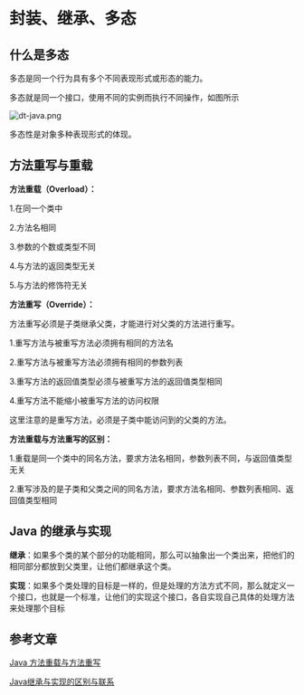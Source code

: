 # 封装、继承、多态

## 什么是多态

多态是同一个行为具有多个不同表现形式或形态的能力。

多态就是同一个接口，使用不同的实例而执行不同操作，如图所示

![dt-java.png](https://i.loli.net/2019/06/05/5cf71b49e493d81691.png)

多态性是对象多种表现形式的体现。

## 方法重写与重载

**方法重载（Overload）：**

1.在同一个类中

2.方法名相同

3.参数的个数或类型不同

4.与方法的返回类型无关

5.与方法的修饰符无关

**方法重写（Override）：**

方法重写必须是子类继承父类，才能进行对父类的方法进行重写。

1.重写方法与被重写方法必须拥有相同的方法名

2.重写方法与被重写方法必须拥有相同的参数列表

3.重写方法的返回值类型必须与被重写方法的返回值类型相同

4.重写方法不能缩小被重写方法的访问权限

这里注意的是重写方法，必须是子类中能访问到的父类的方法。 

**方法重载与方法重写的区别：**

1.重载是同一个类中的同名方法，要求方法名相同，参数列表不同，与返回值类型无关

2.重写涉及的是子类和父类之间的同名方法，要求方法名相同、参数列表相同、返回值类型相同

## Java 的继承与实现

**继承**：如果多个类的某个部分的功能相同，那么可以抽象出一个类出来，把他们的相同部分都放到父类里，让他们都继承这个类。

**实现**：如果多个类处理的目标是一样的，但是处理的方法方式不同，那么就定义一个接口，也就是一个标准，让他们的实现这个接口，各自实现自己具体的处理方法来处理那个目标

## 参考文章

[Java 方法重载与方法重写](https://www.cnblogs.com/yqyongqing/p/3235666.html)

[Java继承与实现的区别与联系](https://blog.csdn.net/jiahao1186/article/details/83021993)

